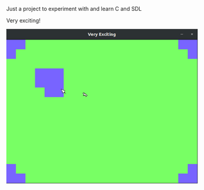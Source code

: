 Just a project to experiment with and learn C and SDL

Very exciting!

![Image that is very exciting](./very_exciting.png)
